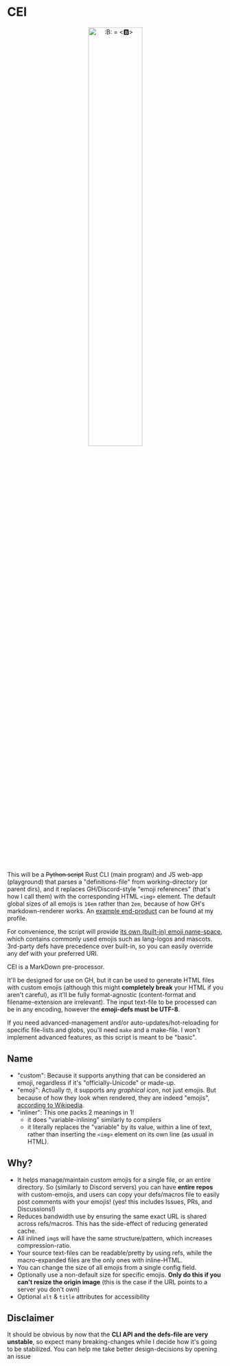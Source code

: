# CEI
<div align=center>
  <img
    title='CEI logo'
    alt=':B: = <🅱️>'
    src=icon.svg
    width=50% height=50%
  >
</div>

This will be a ~~Python script~~ Rust CLI (main program) and JS web-app (playground) that parses a "definitions-file" from working-directory (or parent dirs), and it replaces GH/Discord-style "emoji references" (that's how I call them) with the corresponding HTML `<img>` element. The default global sizes of all emojis is `16em` rather than `2em`, because of how GH's markdown-renderer works. An [example end-product](https://github.com/Rudxain/Rudxain/blob/main/README.md#langs) can be found at my profile.

For convenience, the script will provide [its own (built-in) emoji name-space](cei-def.tsv), which contains commonly used emojis such as lang-logos and mascots. 3rd-party defs have precedence over built-in, so you can easily override any def with your preferred URI.

CEI is a MarkDown pre-processor.

It'll be designed for use on GH, but it can be used to generate HTML files with custom emojis (although this might **completely break** your HTML if you aren't careful), as it'll be fully format-agnostic (content-format and filename-extension are irrelevant). The input text-file to be processed can be in any encoding, however the **emoji-defs must be UTF-8**.

If you need advanced-management and/or auto-updates/hot-reloading for specific file-lists and globs, you'll need `make` and a make-file. I won't implement advanced features, as this script is meant to be "basic".

## Name
- "custom": Because it supports anything that can be considered an emoji, regardless if it's "officially-Unicode" or made-up.
- "emoji": Actually 🤓, it supports any *graphical icon*, not just emojis. But because of how they look when rendered, they are indeed "emojis", [according to Wikipedia](https://en.wikipedia.org/wiki/Emoji).
- "inliner": This one packs 2 meanings in 1!
  - it does "variable-inlining" similarly to compilers
  - it literally replaces the "variable" by its value, within a line of text, rather than inserting the `<img>` element on its own line (as usual in HTML).

## Why?
- It helps manage/maintain custom emojis for a single file, or an entire directory. So (similarly to Discord servers) you can have **entire repos** with custom-emojis, and users can copy your defs/macros file to easily post comments with your emojis! (yes! this includes Issues, PRs, and Discussions!)
- Reduces bandwidth use by ensuring the same exact URL is shared across refs/macros. This has the side-effect of reducing generated cache.
- All inlined `img`s will have the same structure/pattern, which increases compression-ratio.
- Your source text-files can be readable/pretty by using refs, while the macro-expanded files are the only ones with inline-HTML.
- You can change the size of all emojis from a single config field.
- Optionally use a non-default size for specific emojis. **Only do this if you can't resize the origin image** (this is the case if the URL points to a server you don't own)
- Optional `alt` & `title` attributes for accessibility

## Disclaimer
It should be obvious by now that the **CLI API and the defs-file are very unstable**, so expect many breaking-changes while I decide how it's going to be stabilized. You can help me take better design-decisions by opening an issue
